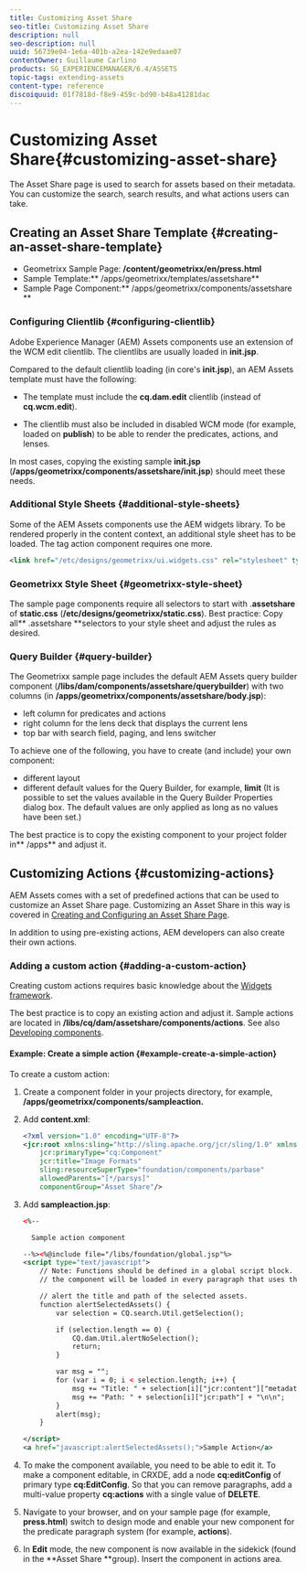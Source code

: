 ```yaml
---
title: Customizing Asset Share
seo-title: Customizing Asset Share
description: null
seo-description: null
uuid: 56739e04-1e6a-401b-a2ea-142e9edaae07
contentOwner: Guillaume Carlino
products: SG_EXPERIENCEMANAGER/6.4/ASSETS
topic-tags: extending-assets
content-type: reference
discoiquuid: 01f7818d-f8e9-459c-bd90-b48a41281dac
---
```


# Customizing Asset Share{#customizing-asset-share}

The Asset Share page is used to search for assets based on their metadata. You can customize the search, search results, and what actions users can take.

## Creating an Asset Share Template {#creating-an-asset-share-template}

* Geometrixx Sample Page: **/content/geometrixx/en/press.html**
* Sample Template:** /apps/geometrixx/templates/assetshare**
* Sample Page Component:** /apps/geometrixx/components/assetshare **

### Configuring Clientlib {#configuring-clientlib}

Adobe Experience Manager (AEM) Assets components use an extension of the WCM edit clientlib. The clientlibs are usually loaded in **init.jsp**.

Compared to the default clientlib loading (in core's **init.jsp**), an AEM Assets template must have the following:

* The template must include the **cq.dam.edit** clientlib (instead of **cq.wcm.edit**).

* The clientlib must also be included in disabled WCM mode (for example, loaded on **publish**) to be able to render the predicates, actions, and lenses.

In most cases, copying the existing sample **init.jsp** (**/apps/geometrixx/components/assetshare/init.jsp**) should meet these needs.

### Additional Style Sheets {#additional-style-sheets}

Some of the AEM Assets components use the AEM widgets library. To be rendered properly in the content context, an additional style sheet has to be loaded. The tag action component requires one more.

```xml
<link href="/etc/designs/geometrixx/ui.widgets.css" rel="stylesheet" type="text/css">
```

### Geometrixx Style Sheet {#geometrixx-style-sheet}

The sample page components require all selectors to start with .**assetshare** of **static.css** (**/etc/designs/geometrixx/static.css**). Best practice: Copy all** .assetshare **selectors to your style sheet and adjust the rules as desired.

### Query Builder {#query-builder}

The Geometrixx sample page includes the default AEM Assets query builder component (**/libs/dam/components/assetshare/querybuilder**) with two columns (in **/apps/geometrixx/components/assetshare/body.jsp**):

* left column for predicates and actions
* right column for the lens deck that displays the current lens
* top bar with search field, paging, and lens switcher

To achieve one of the following, you have to create (and include) your own component:

* different layout
* different default values for the Query Builder, for example, **limit** (It is possible to set the values available in the Query Builder Properties dialog box. The default values are only applied as long as no values have been set.)

The best practice is to copy the existing component to your project folder in** /apps** and adjust it.

## Customizing Actions {#customizing-actions}

AEM Assets comes with a set of predefined actions that can be used to customize an Asset Share page. Customizing an Asset Share in this way is covered in [Creating and Configuring an Asset Share Page](../../assets/using/assets-finder-editor.md#main-pars-title).

In addition to using pre-existing actions, AEM developers can also create their own actions.

### Adding a custom action {#adding-a-custom-action}

Creating custom actions requires basic knowledge about the [Widgets framework](/sites/developing/using/reference-materials/widgets-api/index).

The best practice is to copy an existing action and adjust it. Sample actions are located in **/libs/cq/dam/assetshare/components/actions**. See also [Developing components](../../sites/developing/using/developing-components-samples.md).

#### Example: Create a simple action {#example-create-a-simple-action}

To create a custom action:

1. Create a component folder in your projects directory, for example, **/apps/geometrixx/components/sampleaction.**
1. Add **content.xml**:

   ```xml
   <?xml version="1.0" encoding="UTF-8"?>
   <jcr:root xmlns:sling="http://sling.apache.org/jcr/sling/1.0" xmlns:cq="http://www.day.com/jcr/cq/1.0" xmlns:jcr="http://www.jcp.org/jcr/1.0"
       jcr:primaryType="cq:Component"
       jcr:title="Image Formats"
       sling:resourceSuperType="foundation/components/parbase"
       allowedParents="[*/parsys]"
       componentGroup="Asset Share"/>
   
   ```

1. Add **sampleaction.jsp**:

   ```xml
   <%--
   
     Sample action component
   
   --%><%@include file="/libs/foundation/global.jsp"%>
   <script type="text/javascript">
       // Note: Functions should be defined in a global script block. The script inside
       // the component will be loaded in every paragraph that uses this component.
   
       // alert the title and path of the selected assets.
       function alertSelectedAssets() {
           var selection = CQ.search.Util.getSelection();
   
           if (selection.length == 0) {
               CQ.dam.Util.alertNoSelection();
               return;
           }
   
           var msg = "";
           for (var i = 0; i < selection.length; i++) {
               msg += "Title: " + selection[i]["jcr:content"]["metadata"]["dc:title"] + "\n";
               msg += "Path: " + selection[i]["jcr:path"] + "\n\n";
           }
           alert(msg);
       }
   
   </script>
   <a href="javascript:alertSelectedAssets();">Sample Action</a>
   
   ```

1. To make the component available, you need to be able to edit it. To make a component editable, in CRXDE, add a node **cq:editConfig** of primary type **cq:EditConfig**. So that you can remove paragraphs, add a multi-value property **cq:actions** with a single value of **DELETE**.
1. Navigate to your browser, and on your sample page (for example, **press.html**) switch to design mode and enable your new component for the predicate paragraph system (for example, **actions**).
1. In **Edit** mode, the new component is now available in the sidekick (found in the **Asset Share **group). Insert the component in actions area.
